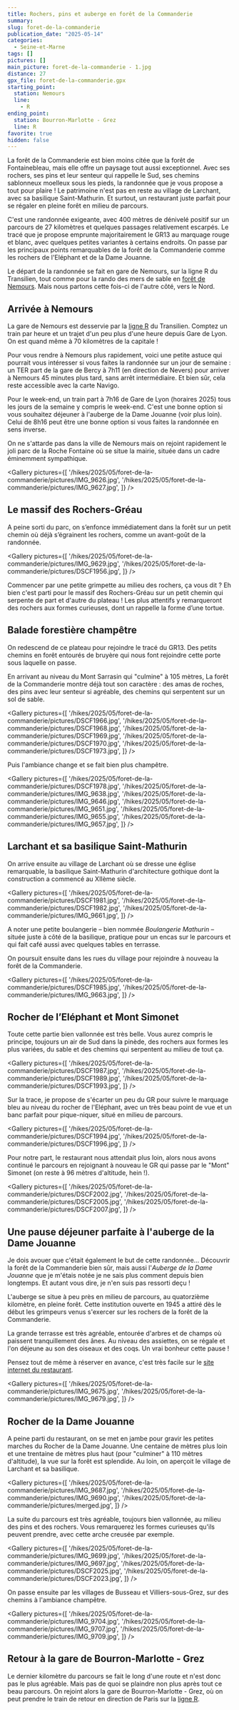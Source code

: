 ```yaml
---
title: Rochers, pins et auberge en forêt de la Commanderie
summary:
slug: foret-de-la-commanderie
publication_date: "2025-05-14"
categories:
  - Seine-et-Marne
tags: []
pictures: []
main_picture: foret-de-la-commanderie - 1.jpg
distance: 27
gpx_file: foret-de-la-commanderie.gpx
starting_point:
  station: Nemours
  line:
    - R
ending_point:
  station: Bourron-Marlotte - Grez
  line: R
favorite: true
hidden: false
---
```


La forêt de la Commanderie est bien moins citée que la forêt de Fontainebleau, mais elle offre un paysage tout aussi exceptionnel. Avec ses rochers, ses pins et leur senteur qui rappelle le Sud, ses chemins sablonneux moelleux sous les pieds, la randonnée que je vous propose a tout pour plaire !
Le patrimoine n'est pas en reste au village de Larchant, avec sa basilique Saint-Mathurin. Et surtout, un restaurant juste parfait pour se régaler en pleine forêt en milieu de parcours.

C'est une randonnée exigeante, avec 400 mètres de dénivelé positif sur un parcours de 27 kilomètres et quelques passages relativement escarpés.
Le tracé que je propose emprunte majoritairement le GR13 au marquage rouge et blanc, avec quelques petites variantes à certains endroits. On passe par les principaux points remarquables de la forêt de la Commanderie comme les rochers de l'Eléphant et de la Dame Jouanne.

Le départ de la randonnée se fait en gare de Nemours, sur la ligne R du Transilien, tout comme pour la rando des mers de sable en [forêt de Nemours](/2021/10/24/mers-de-sable-en-foret-de-nemours). Mais nous partons cette fois-ci de l'autre côté, vers le Nord.

## Arrivée à Nemours

La gare de Nemours est desservie par la [ligne R](/randonnees-par-ligne/randonnees-transilien-ligne-r) du Transilien. Comptez un train par heure et un trajet d'un peu plus d'une heure depuis Gare de Lyon. On est quand même à 70 kilomètres de la capitale !

<InfoBox type="info">
Pour vous rendre à Nemours plus rapidement, voici une petite astuce qui pourrait vous intéresser si vous faites la randonnée sur un jour de semaine : un TER part de la gare de Bercy à 7h11 (en direction de Nevers) pour arriver à Nemours 45 minutes plus tard, sans arrêt intermédiaire. Et bien sûr, cela reste accessible avec la carte Navigo.
</InfoBox>

Pour le week-end, un train part à 7h16 de Gare de Lyon (horaires 2025) tous les jours de la semaine y compris le week-end. C'est une bonne option si vous souhaitez déjeuner à l'auberge de la Dame Jouanne (voir plus loin). Celui de 8h16 peut être une bonne option si vous faites la randonnée en sens inverse.

<Picture src="/hikes/2025/05/foret-de-la-commanderie/pictures/IMG_9623.jpg" caption="Arrivée en TER à Nemours" />

On ne s'attarde pas dans la ville de Nemours mais on rejoint rapidement le joli parc de la Roche Fontaine où se situe la mairie, située dans un cadre éminemment sympathique.

<Gallery pictures={[
'/hikes/2025/05/foret-de-la-commanderie/pictures/IMG_9626.jpg',
'/hikes/2025/05/foret-de-la-commanderie/pictures/IMG_9627.jpg',
]} />

## Le massif des Rochers-Gréau

A peine sorti du parc, on s’enfonce immédiatement dans la forêt sur un petit chemin où déjà s’égrainent les rochers, comme un avant-goût de la randonnée.

<Gallery pictures={[
'/hikes/2025/05/foret-de-la-commanderie/pictures/IMG_9629.jpg',
'/hikes/2025/05/foret-de-la-commanderie/pictures/DSCF1956.jpg',
]} />

Commencer par une petite grimpette au milieu des rochers, ça vous dit ? Eh bien c'est parti pour le massif des Rochers-Gréau sur un petit chemin qui serpente de part et d'autre du plateau !
Les plus attentifs y remarqueront des rochers aux formes curieuses, dont un rappelle la forme d’une tortue.

<Picture src="/hikes/2025/05/foret-de-la-commanderie/pictures/IMG_9633.jpg" caption="Sur le plateau du massif des Rochers-Gréau" />

## Balade forestière champêtre

On redescend de ce plateau pour rejoindre le tracé du GR13. Des petits chemins en forêt entourés de bruyère qui nous font rejoindre cette porte sous laquelle on passe.

<Picture src="/hikes/2025/05/foret-de-la-commanderie/pictures/DSCF1963.jpg" />

En arrivant au niveau du Mont Sarrasin qui "culmine" à 105 mètres, La forêt de la Commanderie montre déjà tout son caractère : des amas de roches, des pins avec leur senteur si agréable, des chemins qui serpentent sur un sol de sable.

<Gallery pictures={[
'/hikes/2025/05/foret-de-la-commanderie/pictures/DSCF1966.jpg',
'/hikes/2025/05/foret-de-la-commanderie/pictures/DSCF1968.jpg',
'/hikes/2025/05/foret-de-la-commanderie/pictures/DSCF1969.jpg',
'/hikes/2025/05/foret-de-la-commanderie/pictures/DSCF1970.jpg',
'/hikes/2025/05/foret-de-la-commanderie/pictures/DSCF1973.jpg',
]} />

Puis l'ambiance change et se fait bien plus champêtre.

<Gallery pictures={[
'/hikes/2025/05/foret-de-la-commanderie/pictures/DSCF1978.jpg',
'/hikes/2025/05/foret-de-la-commanderie/pictures/IMG_9638.jpg',
'/hikes/2025/05/foret-de-la-commanderie/pictures/IMG_9646.jpg',
'/hikes/2025/05/foret-de-la-commanderie/pictures/IMG_9651.jpg',
'/hikes/2025/05/foret-de-la-commanderie/pictures/IMG_9655.jpg',
'/hikes/2025/05/foret-de-la-commanderie/pictures/IMG_9657.jpg',
]} />

## Larchant et sa basilique Saint-Mathurin

On arrive ensuite au village de Larchant où se dresse une église remarquable, la basilique Saint-Mathurin d'architecture gothique dont la construction a commencé au XIIème siècle.

<Gallery pictures={[
'/hikes/2025/05/foret-de-la-commanderie/pictures/DSCF1981.jpg',
'/hikes/2025/05/foret-de-la-commanderie/pictures/DSCF1982.jpg',
'/hikes/2025/05/foret-de-la-commanderie/pictures/IMG_9661.jpg',
]} />

A noter une petite boulangerie – bien nommée _Boulangerie Mathurin_ – située juste à côté de la basilique, pratique pour un encas sur le parcours et qui fait café aussi avec quelques tables en terrasse.

On poursuit ensuite dans les rues du village pour rejoindre à nouveau la forêt de la Commanderie.

<Gallery pictures={[
'/hikes/2025/05/foret-de-la-commanderie/pictures/DSCF1985.jpg',
'/hikes/2025/05/foret-de-la-commanderie/pictures/IMG_9663.jpg',
]} />

## Rocher de l’Eléphant et Mont Simonet

Toute cette partie bien vallonnée est très belle. Vous aurez compris le principe, toujours un air de Sud dans la pinède, des rochers aux formes les plus variées, du sable et des chemins qui serpentent au milieu de tout ça.

<Gallery pictures={[
'/hikes/2025/05/foret-de-la-commanderie/pictures/DSCF1987.jpg',
'/hikes/2025/05/foret-de-la-commanderie/pictures/DSCF1989.jpg',
'/hikes/2025/05/foret-de-la-commanderie/pictures/DSCF1993.jpg',
]} />

Sur la trace, je propose de s'écarter un peu du GR pour suivre le marquage bleu au niveau du rocher de l'Eléphant, avec un très beau point de vue et un banc parfait pour pique-niquer, situé en milieu de parcours.

<Gallery pictures={[
'/hikes/2025/05/foret-de-la-commanderie/pictures/DSCF1994.jpg',
'/hikes/2025/05/foret-de-la-commanderie/pictures/DSCF1996.jpg',
]} />

Pour notre part, le restaurant nous attendait plus loin, alors nous avons continué le parcours en rejoignant à nouveau le GR qui passe par le "Mont" Simonet (on reste à 96 mètres d'altitude, hein !).

<Gallery pictures={[
'/hikes/2025/05/foret-de-la-commanderie/pictures/DSCF2002.jpg',
'/hikes/2025/05/foret-de-la-commanderie/pictures/DSCF2005.jpg',
'/hikes/2025/05/foret-de-la-commanderie/pictures/DSCF2007.jpg',
]} />

## Une pause déjeuner parfaite à l'auberge de la Dame Jouanne

Je dois avouer que c'était également le but de cette randonnée… Découvrir la forêt de la Commanderie bien sûr, mais aussi l'_Auberge de la Dame Jouanne_ que je m'étais notée je ne sais plus comment depuis bien longtemps. Et autant vous dire, je n'en suis pas ressorti deçu !

L'auberge se situe à peu près en milieu de parcours, au quatorzième kilomètre, en pleine forêt. Cette institution ouverte en 1945 a attiré dès le début les grimpeurs venus s'exercer sur les rochers de la forêt de la Commanderie.

La grande terrasse est très agréable, entourée d'arbres et de champs où paissent tranquillement des ânes. Au niveau des assiettes, on se régale et l'on déjeune au son des oiseaux et des coqs. Un vrai bonheur cette pause !

Pensez tout de même à réserver en avance, c'est très facile sur le [site internet du restaurant](https://www.ladamejouanne.com/).

<Gallery pictures={[
'/hikes/2025/05/foret-de-la-commanderie/pictures/IMG_9675.jpg',
'/hikes/2025/05/foret-de-la-commanderie/pictures/IMG_9679.jpg',
]} />

## Rocher de la Dame Jouanne

A peine parti du restaurant, on se met en jambe pour gravir les petites marches du Rocher de la Dame Jouanne. Une centaine de mètres plus loin et une trentaine de mètres plus haut (pour "culminer" à 110 mètres d'altitude), la vue sur la forêt est splendide. Au loin, on aperçoit le village de Larchant et sa basilique.

<Gallery pictures={[
'/hikes/2025/05/foret-de-la-commanderie/pictures/IMG_9687.jpg',
'/hikes/2025/05/foret-de-la-commanderie/pictures/IMG_9690.jpg',
'/hikes/2025/05/foret-de-la-commanderie/pictures/merged.jpg',
]} />

La suite du parcours est très agréable, toujours bien vallonnée, au milieu des pins et des rochers. Vous remarquerez les formes curieuses qu'ils peuvent prendre, avec cette arche creusée par exemple.

<Gallery pictures={[
'/hikes/2025/05/foret-de-la-commanderie/pictures/IMG_9699.jpg',
'/hikes/2025/05/foret-de-la-commanderie/pictures/IMG_9697.jpg',
'/hikes/2025/05/foret-de-la-commanderie/pictures/DSCF2025.jpg',
'/hikes/2025/05/foret-de-la-commanderie/pictures/DSCF2023.jpg',
]} />

On passe ensuite par les villages de Busseau et Villiers-sous-Grez, sur des chemins à l'ambiance champêtre.

<Gallery pictures={[
'/hikes/2025/05/foret-de-la-commanderie/pictures/IMG_9704.jpg',
'/hikes/2025/05/foret-de-la-commanderie/pictures/IMG_9707.jpg',
'/hikes/2025/05/foret-de-la-commanderie/pictures/IMG_9709.jpg',
]} />

## Retour à la gare de Bourron-Marlotte - Grez

Le dernier kilomètre du parcours se fait le long d'une route et n'est donc pas le plus agréable. Mais pas de quoi se plaindre non plus après tout ce beau parcours. On rejoint alors la gare de Bourron-Marlotte - Grez, où on peut prendre le train de retour en direction de Paris sur la [ligne R](/randonnees-par-ligne/randonnees-transilien-ligne-r).
